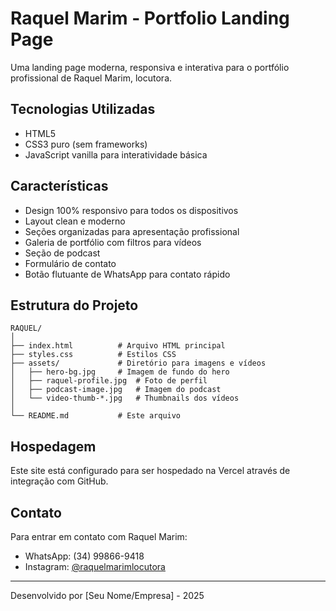 # Raquel Marim - Portfolio Landing Page

Uma landing page moderna, responsiva e interativa para o portfólio profissional de Raquel Marim, locutora.

## Tecnologias Utilizadas

- HTML5
- CSS3 puro (sem frameworks)
- JavaScript vanilla para interatividade básica

## Características

- Design 100% responsivo para todos os dispositivos
- Layout clean e moderno
- Seções organizadas para apresentação profissional
- Galeria de portfólio com filtros para vídeos
- Seção de podcast
- Formulário de contato
- Botão flutuante de WhatsApp para contato rápido

## Estrutura do Projeto

```
RAQUEL/
│
├── index.html          # Arquivo HTML principal
├── styles.css          # Estilos CSS
├── assets/             # Diretório para imagens e vídeos
│   ├── hero-bg.jpg     # Imagem de fundo do hero
│   ├── raquel-profile.jpg  # Foto de perfil
│   ├── podcast-image.jpg   # Imagem do podcast
│   └── video-thumb-*.jpg   # Thumbnails dos vídeos
│
└── README.md           # Este arquivo
```

## Hospedagem

Este site está configurado para ser hospedado na Vercel através de integração com GitHub.

## Contato

Para entrar em contato com Raquel Marim:
- WhatsApp: (34) 99866-9418
- Instagram: [@raquelmarimlocutora](https://instagram.com/raquelmarimlocutora)

---

Desenvolvido por [Seu Nome/Empresa] - 2025
